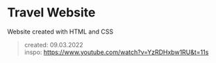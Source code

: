 # Travel Website

Website created with HTML and CSS

> created: 09.03.2022\
> inspo: https://www.youtube.com/watch?v=YzRDHxbw1RU&t=11s
